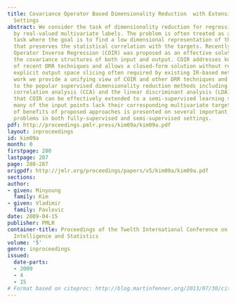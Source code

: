 ```yaml
---
title: Covariance Operator Based Dimensionality Reduction  with Extension to Semi-Supervised
  Settings
abstract: We consider the task of dimensionality reduction for regression (DRR) informed
  by real-valued multivariate labels. The problem is often treated as a regression
  task where the goal is to find a low dimensional representation of the input data
  that preserves the statistical correlation with the targets. Recently, Covariance
  Operator Inverse Regression (COIR) was proposed as an effective solution that exploits
  the covariance structures of both input and output. COIR addresses known limitations
  of recent DRR techniques and allows a closed-form solution without resorting to
  explicit output space slicing often required by existing IR-based methods. In this
  work we provide a unifying view of COIR and other DRR techniques and relate them
  to the popular supervised dimensionality reduction methods including the canonical
  correlation analysis (CCA) and the linear discriminant analysis (LDA). We then show
  that COIR can be effectively extended to a semi-supervised learning setting where
  many of the input points lack their corresponding multivariate targets. A study
  of benefits of proposed approaches is presented on several important regression
  problems in both fully-supervised and semi-supervised settings.
pdf: http://proceedings.pmlr.press/kim09a/kim09a.pdf
layout: inproceedings
id: kim09a
month: 0
firstpage: 280
lastpage: 287
page: 280-287
origpdf: http://jmlr.org/proceedings/papers/v5/kim09a/kim09a.pdf
sections: 
author:
- given: Minyoung
  family: Kim
- given: Vladimir
  family: Pavlovic
date: 2009-04-15
publisher: PMLR
container-title: Proceedings of the Twelth International Conference on Artificial
  Intelligence and Statistics
volume: '5'
genre: inproceedings
issued:
  date-parts:
  - 2009
  - 4
  - 15
# Format based on citeproc: http://blog.martinfenner.org/2013/07/30/citeproc-yaml-for-bibliographies/
---
```

